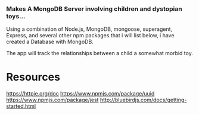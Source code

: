 ### Makes A MongoDB Server involving children and dystopian toys...

Using a combination of Node.js, MongoDB, mongoose, superagent, Express, and several other npm packages that i will list below, i have created a Database with MongoDB.



The app will track the relationships between a child a somewhat morbid toy.







# Resources


https://httpie.org/doc
https://www.npmjs.com/package/uuid
https://www.npmjs.com/package/jest
http://bluebirdjs.com/docs/getting-started.html
